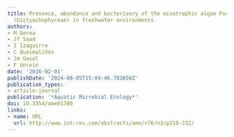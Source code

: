 ```yaml
---
title: Presence, abundance and bacterivory of the mixotrophic algae Pseudopedinella
  (Dictyochophyceae) in freshwater environments
authors:
- M Gerea
- Jf Saad
- I Izaguirre
- C Queimaliños
- Jm Gasol
- F Unrein
date: '2016-02-01'
publishDate: '2024-08-05T15:04:46.783656Z'
publication_types:
- article-journal
publication: '*Aquatic Microbial Ecology*'
doi: 10.3354/ame01780
links:
- name: URL
  url: http://www.int-res.com/abstracts/ame/v76/n3/p219-232/
---
```

